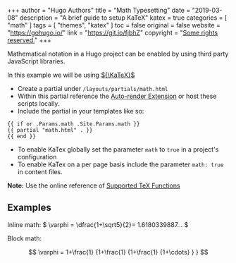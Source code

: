 +++
author = "Hugo Authors"
title = "Math Typesetting"
date = "2019-03-08"
description = "A brief guide to setup KaTeX"
katex = true
categories = [
    "math"
]
tags = [
    "themes",
    "katex"
]
toc = false
original = false
website = "https://gohugo.io/"
link = "https://git.io/fjbhZ"
copyright = "[Some rights reserved.](https://github.com/gohugoio/hugoBasicExample/blob/master/LICENSE)"
+++

Mathematical notation in a Hugo project can be enabled by using third party JavaScript libraries.

<!--more-->

In this example we will be using [${\KaTeX}$](https://katex.org/)

- Create a partial under `/layouts/partials/math.html`
- Within this partial reference the [Auto-render Extension](https://katex.org/docs/autorender.html) or host these scripts locally.
- Include the partial in your templates like so:  

```
{{ if or .Params.math .Site.Params.math }}
{{ partial "math.html" . }}
{{ end }}
```

- To enable KaTex globally set the parameter `math` to `true` in a project's configuration
- To enable KaTex on a per page basis include the parameter `math: true` in content files.

**Note:** Use the online reference of [Supported TeX Functions](https://katex.org/docs/supported.html)

## Examples

Inline math: $ \varphi = \dfrac{1+\sqrt5}{2}= 1.6180339887… $

Block math:

$$
\varphi = 1+\frac{1} {1+\frac{1} {1+\frac{1} {1+\cdots} } } 
$$
